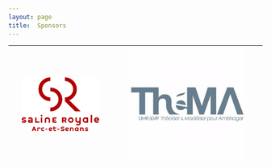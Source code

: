 ```yaml
---
layout: page
title:  Sponsors
---
```


|[<img src="/assets/image/sponsors/sr_logo.png" width="80%"/>](https://www.salineroyale.com/home/)|[<img src="/assets/image/sponsors/thema.jpg" width="80%"/>](https://thema.univ-fcomte.fr/)|
|:----:|:----:|
